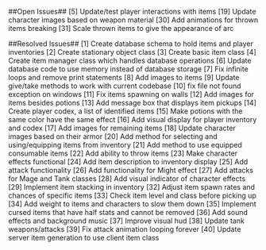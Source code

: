 ##Open Issues##
[5] Update/test player interactions with items
[19] Update character images based on weapon material
[30] Add animations for thrown items breaking
[31] Scale thrown items to give the appearance of arc

##Resolved Issues##
[1] Create database schema to hold items and player inventories
[2] Create stationary object class
[3] Create basic item class
[4] Create item manager class which handles database operations
[6] Update database code to use memory instead of database storage
[7] Fix infinite loops and remove print statements
[8] Add images to items
[9] Update give/take methods to work with current codebase
[10] fix file not found exception on windows
[11] Fix items spawning on walls
[12] Add images for items besides potions
[13] Add message box that displays item pickups
[14] Create player codex, a list of identified items
[15] Make potions with the same color have the same effect
[16] Add visual display for player inventory and codex
[17] Add images for remaining items
[18] Update character images based on their armor
[20] Add method for selecting and using/equipping items from inventory
[21] Add method to use equipped consumable items
[22] Add ability to throw items
[23] Make character effects functional
[24] Add item description to inventory display
[25] Add attack functionality
[26] Add functionality for Might effect
[27] Add attacks for Mage and Tank classes
[28] Add visual indicator of character effects
[29] Implement item stacking in inventory
[32] Adjust item spawn rates and chances of specific items
[33] Check item level and class before picking up
[34] Add weight to items and characters to slow them down
[35] Implement cursed items that have half stats and cannot be removed
[36] Add sound effects and background music
[37] Improve visual hud
[38] Update tank weapons/attacks
[39] Fix attack animation looping forever
[40] Update server item generation to use client item class